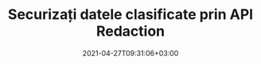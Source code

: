 ---
############################# Static ############################
layout: "product"
date: 2021-04-27T09:31:06+03:00
draft: false

product: "Redaction"
product_tag: "redaction"
platform: ".NET"
platform_tag: "net"

############################# Head ############################
head_title: "C# .NET Redaction API | Ascunde textul privat din PDF Word Excel Imagini"
head_description: "API-ul de redactare a documentelor pentru .NET. Redactați, ascundeți sau eliminați conținut sensibil din PDF, Microsoft Word, Excel, prezentări și imagini raster."

############################# Header ############################
title: "Securizați datele clasificate prin API Redaction"
description: "Redactați, ascundeți sau eliminați conținutul sensibil și metadatele din documente, foi de lucru, prezentări, PDF și fișiere imagine raster utilizând API .NET."
button:
    enable: true

############################# SubMenu ############################
submenu:
    enable: true
    
    left:
        img_alt: "GroupDocs.Redaction for .NET"
        image: "https://www.groupdocs.cloud/templates/groupdocs/images/product-logos/groupdocs-redaction-net.png"
        product: "GroupDocs.Redaction"
        platform: ".NET"

    middle:
        button:
            # button loop
            - link: "#overview"
              text: "Prezentare generală"

            # button loop
            - link: "#features"
              text: "Caracteristici"

            # button loop
            - link: "#support"
              text: "Suport"

            # button loop
            - link: "https://products.groupdocs.app/redaction"
              text: "Demo live"

            # button loop
            - link: "https://purchase.groupdocs.com/pricing/redaction/net"
              text: "Prețuri"

    right:
        link_download: "https://downloads.groupdocs.com/redaction"
        link_learn: "https://docs.groupdocs.com/redaction/net/"
        link_buy: "https://purchase.groupdocs.com"

############################# Overview ############################
overview:
    enable: true
    content: |
      GroupDocs.Redaction for .NET este o bibliotecă API care vă ajută să ștergeți date sensibile și clasificate din diferite formate de fișiere, cum ar fi Microsoft Word, Excel, PowerPoint și PDF. Interfața unică independentă de format a API-ului nostru Redaction acceptă redactarea de diferite tipuri, de exemplu, redactarea textului, redactarea metadatelor, redactarea adnotărilor și redactarea documentelor tabelare. GroupDocs.Redaction for .NET API vă permite, de asemenea, să redactați fișiere protejate prin parolă. Aveți permisiunea de a salva documentul în formatul său original, precum și de a crea un document igienizat PDF cu imagini raster ale paginilor originale.
    tabs:
      enable: true
      
      ## TAB ONE ##
      tab_one:
        description: |
          Mai jos este o prezentare generală a GroupDocs.Redaction pentru .NET:
      
        right:
          enable: true
          icon: "fab fa-html5"
          title: "Prezentare generală"
          content: |
            * Redactă text
            * Redactă metadate
            * Redact Adnotare
            * Redact document tabelar
            * Redactă fișiere protejate
            * Personalizare
      
      ## TAB TWO ##
      tab_two:
        description: |
          GroupDocs.Redaction pentru .NET suportă următoarele [formate de fișiere de documente](https://docs.groupdocs.com/redaction//supported-document-formats/) :net

        right:
          enable: true
          table:
            # table loop
            - title: "Redactează text, metadate și comentarii"
              content: |
                * **Word**: DOC, DOCX, DOT, ODT, DOTX, DOCM, DOTM, RTF
                * **Excel**: XLS, XLSX, XLT, XLTX, XLSM, XLTM, CSV
                * **PowerPoint**: PPT, PPTX, PPS, PPSX, POTX, PPTM, PPSM, POTM
                * **Aspect fix**: PDF
                * **Imagini raster**: JPG, BMP, PNG, GIF, TIFF

      ## TAB THREE ##
      tab_three:
        description: |
          GroupDocs.Redaction pentru .NET suportă următoarele sisteme de operare, cadre și manageri de pachete:
        
        left:
          enable: true
          table:
            # table loop
            - icon: "fab fa-windows"
              title: "Sisteme de operare"
              content: |
                * Windows Desktop
                * Windows Server
                * Windows Azure
                * Linux

            # table loop
            - icon: "fas fa-code"
              title: "Cadre acceptate"
              content: |
                * .NET Framework 2.0 sau mai mare
                * .NET Standard 2.0
                * .NET Core 2.0

        right:
          enable: true
          table:
            # table loop
            - icon: "fas fa-box"
              title: "Manager de pachete"
              content: |
                * NuGet

            # table loop
            - icon: "fas fa-tools"
              title: "Medii de dezvoltare"
              content: |
                * Microsoft Visual Studio
                * Xamarin.Android
                * Xamarin.IOS
                * Xamarin.Mac
                * MonoDevelop

############################# Features ############################
features:
    enable: true
    title: "GroupDocs.Redaction pentru .NET Caracteristici"

    feature:
      # feature loop
      - icon: "fas fa-copy"
        content: "Efectuați o căutare sensibilă la majuscule și minuscule pentru redactarea exactă a expresiei"

      # feature loop
      - icon: "fas fa-eye"
        content: "Utilizați caseta de culoare pentru a ascunde textul redactat în loc de înlocuirea șirului"

      # feature loop
      - icon: "fas fa-bolt"
        content: "Localizați și redactează orice text folosind căutarea regulată a expresiilor"
      
      # feature loop
      - icon: "fas fa-file-powerpoint"
        content: "Filtrați toate sau orice combinație de informații clasificate ale metadatelor din document"

      # feature loop
      - icon: "fas fa-code"
        content: "Ștergeți rapid informațiile complete de metadate ale unui anumit document"

      # feature loop
      - icon: "fas fa-cloud"
        content: "Setați un domeniu de redactare la o anumită foaie de lucru și/sau coloană în Excel"

      # feature loop
      - icon: "fas fa-remove-format"
        content: "Eliminați toate sau anumite comentarii și alte adnotări din document"

      # feature loop
      - icon: "fas fa-comment-slash"
        content: "Căutați și eliminați date sensibile din textul adnotării"

      # feature loop
      - icon: "fas fa-location-arrow"
        content: "Abilitatea de a lucra cu propriile formate și redacții"

      # feature loop
      - icon: "fas fa-border-all"
        content: "Suport pentru formatele de imagine raster și redacțiile regiunii imaginii"

      # feature loop
      - icon: "fas fa-wrench"
        content: "Specificați un set de reguli de redactare (politică) în fișierul XML"

      # feature loop
      - icon: "fas fa-columns"
        content: "Specificați intervalul de pagini și nivelul de conformitate PDF în timpul conversiei la PDF"

      # feature loop
      - icon: "fas fa-file-word"
        content: "Editarea sau ştergerea metadatelor EXIF din fişierele imagine"

      # feature loop
      - icon: "fas fa-envelope"
        content: "Redactează imagini încorporate în PDF, Word & Documente de prezentare"

      # feature loop
      - icon: "fas fa-print"
        content: "Salvarea unei politici de redactare ca fișier XML"

    more_feature:
      # more_feature_loop
      - title: "Redactați datele dvs. clasificate cu ușurință și control"
        content: |
          GroupDocs.Redaction for .NET API vă oferă control complet asupra modului în care doriți să ascundeți sau să ștergeți informațiile clasificate importante din documentul acceptat. Utilizarea API-ului nostru Redaction este destul de simplă și directă.  

          În exemplul următor, încărcăm un document acceptat, redactăm orice text, potrivind „2 cifre, spațiu sau nimic, 2 cifre, din nou spațiu și 6 cifre” (cum ar fi 12 34 567890) cu o casetă de culoare albastră folosind C#. Odată făcut acest lucru, salvează documentul în formatul său original, redenumindu-l cu un sufix adăugat „Redactat”:

          ```cs
          // Creați o instanță a clasei Redactor
          using (Redactor redactor = new Redactor("sample.docx"))
          {
            // Aplicați redactarea
            redactor.Apply(new RegexRedaction("\\d{2}\\s*\\d{2}[^\\d]*\\d{6}", new ReplacementOptions(System.Drawing.Color.Blue)));
            redactor.Save();
          }
          ```

############################# Support ############################
support:
    enable: true

############################# Solutions ############################
solutions:
    enable: true
    title: "GroupDocs.Redaction oferă API-uri de vizualizare a documentelor pentru alte medii de dezvoltare populare"

    solution:
        # solution loop
        - img_alt: "GroupDocs.Redaction for Java"
          image: "https://www.groupdocs.cloud/templates/groupdocs/images/product-logos/groupdocs-redaction-java.png"
          product: "GroupDocs.Redaction"
          platform: "Java"
          link: "/redaction/java/"

############################# Back to top ###############################
back_to_top:
  enable: true
---